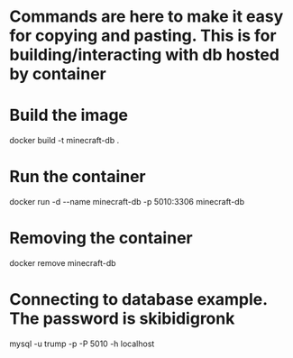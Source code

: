 # Commands are here to make it easy for copying and pasting. This is for building/interacting with db hosted by container

# Build the image
docker build -t minecraft-db .

# Run the container
docker run -d --name minecraft-db -p 5010:3306 minecraft-db

# Removing the container
docker remove minecraft-db

# Connecting to database example. The password is skibidigronk
mysql -u trump -p -P 5010 -h localhost           
